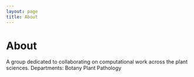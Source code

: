 ```yaml
---
layout: page
title: About
---
```


# About
A group dedicated to collaborating on computational work across the plant sciences. 
Departments:
Botany
Plant Pathology
